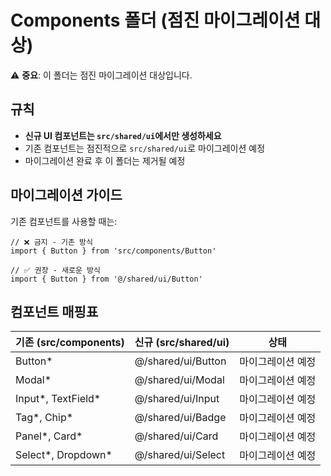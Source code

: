 # Components 폴더 (점진 마이그레이션 대상)

⚠️ **중요**: 이 폴더는 점진 마이그레이션 대상입니다.

## 규칙

- **신규 UI 컴포넌트는 `src/shared/ui`에서만 생성하세요**
- 기존 컴포넌트는 점진적으로 `src/shared/ui`로 마이그레이션 예정
- 마이그레이션 완료 후 이 폴더는 제거될 예정

## 마이그레이션 가이드

기존 컴포넌트를 사용할 때는:
```tsx
// ❌ 금지 - 기존 방식
import { Button } from 'src/components/Button'

// ✅ 권장 - 새로운 방식  
import { Button } from '@/shared/ui/Button'
```

## 컴포넌트 매핑표

| 기존 (src/components) | 신규 (src/shared/ui) | 상태 |
|----------------------|---------------------|------|
| Button* | @/shared/ui/Button | 마이그레이션 예정 |
| Modal* | @/shared/ui/Modal | 마이그레이션 예정 |
| Input*, TextField* | @/shared/ui/Input | 마이그레이션 예정 |
| Tag*, Chip* | @/shared/ui/Badge | 마이그레이션 예정 |
| Panel*, Card* | @/shared/ui/Card | 마이그레이션 예정 |
| Select*, Dropdown* | @/shared/ui/Select | 마이그레이션 예정 |
